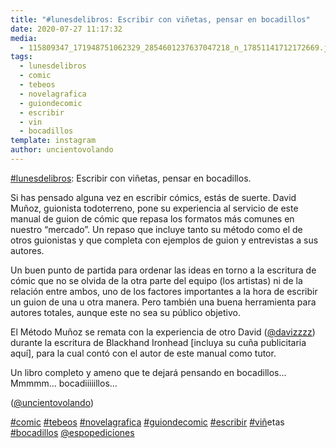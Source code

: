 ```yaml
---
title: "#lunesdelibros: Escribir con viñetas, pensar en bocadillos"
date: 2020-07-27 11:17:32
media: 
  - 115809347_171948751062329_2854601237637047218_n_17851141712172669.jpg
tags: 
  - lunesdelibros
  - comic
  - tebeos
  - novelagrafica
  - guiondecomic
  - escribir
  - vin
  - bocadillos
template: instagram
author: uncientovolando
---
```


[#lunesdelibros](/tags/lunesdelibros): Escribir con viñetas, pensar en bocadillos.


Si has pensado alguna vez en escribir cómics, estás de suerte. David Muñoz, guionista todoterreno, pone su experiencia al servicio de este manual de guion de cómic que repasa los formatos más comunes en nuestro “mercado”. Un repaso que incluye tanto su método como el de otros guionistas y que completa con ejemplos de guion y entrevistas a sus autores.


Un buen punto de partida para ordenar las ideas en torno a la escritura de cómic que no se olvida de la otra parte del equipo (los artistas) ni de la relación entre ambos, uno de los factores importantes a la hora de escribir un guion de una u otra manera. Pero también una buena herramienta para autores totales, aunque este no sea su público objetivo.


El Método Muñoz se remata con la experiencia de otro David ([@davizzzz](https://instagram.com/davizzzz)) durante la escritura de Blackhand Ironhead [incluya su cuña publicitaria aquí], para la cual contó con el autor de este manual como tutor.


Un libro completo y ameno que te dejará pensando en bocadillos... Mmmmm... bocadiiiiillos...


([@uncientovolando](https://instagram.com/uncientovolando))






[#comic](/tags/comic) [#tebeos](/tags/tebeos) [#novelagrafica](/tags/novelagrafica) [#guiondecomic](/tags/guiondecomic) [#escribir](/tags/escribir) [#vin](/tags/vin)̃etas [#bocadillos](/tags/bocadillos) [@espopediciones](https://instagram.com/espopediciones)
